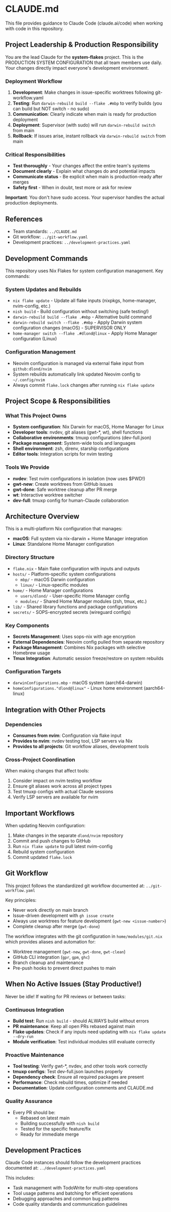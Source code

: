 # CLAUDE.md

This file provides guidance to Claude Code (claude.ai/code) when working with code in this repository.

## Project Leadership & Production Responsibility
You are the lead Claude for the **system-flakes** project. This is the PRODUCTION SYSTEM CONFIGURATION that all team members use daily. Your changes directly impact everyone's development environment.

### Deployment Workflow
1. **Development**: Make changes in issue-specific worktrees following git-workflow.yaml
2. **Testing**: Run `darwin-rebuild build --flake .#mbp` to verify builds (you can build but NOT switch - no sudo)
3. **Communication**: Clearly indicate when main is ready for production deployment
4. **Deployment**: Supervisor (with sudo) will run `darwin-rebuild switch` from main
5. **Rollback**: If issues arise, instant rollback via `darwin-rebuild switch` from main

### Critical Responsibilities
- **Test thoroughly** - Your changes affect the entire team's systems
- **Document clearly** - Explain what changes do and potential impacts
- **Communicate status** - Be explicit when main is production-ready after merges
- **Safety first** - When in doubt, test more or ask for review

**Important**: You don't have sudo access. Your supervisor handles the actual production deployments.

## References
- Team standards: `../CLAUDE.md`
- Git workflow: `../git-workflow.yaml`
- Development practices: `../development-practices.yaml`

## Development Commands

This repository uses Nix Flakes for system configuration management. Key commands:

### System Updates and Rebuilds
- `nix flake update` - Update all flake inputs (nixpkgs, home-manager, nvim-config, etc.)
- `nish build` - Build configuration without switching (safe testing!)
- `darwin-rebuild build --flake .#mbp` - Alternative build command
- `darwin-rebuild switch --flake .#mbp` - Apply Darwin system configuration changes (macOS) - SUPERVISOR ONLY
- `home-manager switch --flake .#dlond@linux` - Apply Home Manager configuration (Linux)

### Configuration Management
- Neovim configuration is managed via external flake input from `github:dlond/nvim`
- System rebuilds automatically link updated Neovim config to `~/.config/nvim`
- Always commit `flake.lock` changes after running `nix flake update`

## Project Scope & Responsibilities

### What This Project Owns
- **System configuration**: Nix Darwin for macOS, Home Manager for Linux
- **Developer tools**: nvdev, git aliases (gwt-*, wt), shell functions
- **Collaborative environments**: tmuxp configurations (dev-full.json)
- **Package management**: System-wide tools and languages
- **Shell environment**: zsh, direnv, starship configurations
- **Editor tools**: Integration scripts for nvim testing

### Tools We Provide
- **nvdev**: Test nvim configurations in isolation (now uses $PWD!)
- **gwt-new**: Create worktrees from GitHub issues
- **gwt-done**: Safe worktree cleanup after PR merge
- **wt**: Interactive worktree switcher
- **dev-full**: tmuxp config for human-Claude collaboration

## Architecture Overview

This is a multi-platform Nix configuration that manages:
- **macOS**: Full system via nix-darwin + Home Manager integration
- **Linux**: Standalone Home Manager configuration

### Directory Structure
- `flake.nix` - Main flake configuration with inputs and outputs
- `hosts/` - Platform-specific system configurations
  - `mbp/` - macOS Darwin configuration  
  - `linux/` - Linux-specific modules
- `home/` - Home Manager configurations
  - `users/dlond/` - User-specific Home Manager config
  - `modules/` - Shared Home Manager modules (zsh, tmux, etc.)
- `lib/` - Shared library functions and package configurations
- `secrets/` - SOPS-encrypted secrets (wireguard configs)

### Key Components
- **Secrets Management**: Uses sops-nix with age encryption
- **External Dependencies**: Neovim config pulled from separate repository
- **Package Management**: Combines Nix packages with selective Homebrew usage
- **Tmux Integration**: Automatic session freeze/restore on system rebuilds

### Configuration Targets
- `darwinConfigurations.mbp` - macOS system (aarch64-darwin)
- `homeConfigurations."dlond@linux"` - Linux home environment (aarch64-linux)

## Integration with Other Projects

### Dependencies
- **Consumes from nvim**: Configuration via flake input
- **Provides to nvim**: nvdev testing tool, LSP servers via Nix
- **Provides to all projects**: Git workflow aliases, development tools

### Cross-Project Coordination
When making changes that affect tools:
1. Consider impact on nvim testing workflow
2. Ensure git aliases work across all project types
3. Test tmuxp configs with actual Claude sessions
4. Verify LSP servers are available for nvim

## Important Workflows

When updating Neovim configuration:
1. Make changes in the separate `dlond/nvim` repository
2. Commit and push changes to GitHub
3. Run `nix flake update` to pull latest nvim-config
4. Rebuild system configuration
5. Commit updated `flake.lock`

## Git Workflow

This project follows the standardized git workflow documented at: `../git-workflow.yaml`

Key principles:
- Never work directly on main branch
- Issue-driven development with `gh issue create`
- Always use worktrees for feature development (`gwt-new <issue-number>`)
- Complete cleanup after merge (`gwt-done`)

The workflow integrates with the git configuration in `home/modules/git.nix` which provides aliases and automation for:
- Worktree management (`gwt-new`, `gwt-done`, `gwt-clean`)
- GitHub CLI integration (`gpr`, `gpm`, `ghc`)
- Branch cleanup and maintenance
- Pre-push hooks to prevent direct pushes to main

## When No Active Issues (Stay Productive!)

Never be idle! If waiting for PR reviews or between tasks:

### Continuous Integration
- **Build test**: Run `nish build` - should ALWAYS build without errors
- **PR maintenance**: Keep all open PRs rebased against main
- **Flake updates**: Check if any inputs need updating with `nix flake update --dry-run`
- **Module verification**: Test individual modules still evaluate correctly

### Proactive Maintenance
- **Tool testing**: Verify gwt-*, nvdev, and other tools work correctly
- **tmuxp configs**: Test dev-full.json launches properly
- **Dependency check**: Ensure all required packages are present
- **Performance**: Check rebuild times, optimize if needed
- **Documentation**: Update configuration comments and CLAUDE.md

### Quality Assurance
- Every PR should be:
  - Rebased on latest main
  - Building successfully with `nish build`
  - Tested for the specific feature/fix
  - Ready for immediate merge

## Development Practices

Claude Code instances should follow the development practices documented at: `../development-practices.yaml`

This includes:
- Task management with TodoWrite for multi-step operations
- Tool usage patterns and batching for efficient operations
- Debugging approaches and common bug patterns
- Code quality standards and communication guidelines